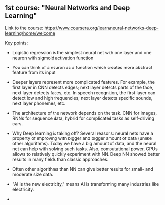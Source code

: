 ## 1st course: "Neural Networks and Deep Learning"

Link to the course: https://www.coursera.org/learn/neural-networks-deep-learning/home/welcome

Key points:

* Logistic regression is the simplest neural net with one layer and one neuron with sigmoid activation function

* You can think of a neuron as a function which creates more abstract feature from its input

* Deeper layers represent more complicated features. For example, the first layer in CNN detects edges; next layer detects parts of the face, next layer detects faces, etc. In speech recognition, the first layer can detect low and high frequencies; next layer detects specific sounds, next layer phonemes, etc. 

* The architecture of the network depends on the task. CNN for images, RNNs for sequence data, hybrid for complicated tasks as self-driving cars. 

* Why Deep learning is taking off? Several reasons: neural nets have a property of improving with bigger and bigger amount of data (unlike other algorithms). 
Today we have a big amount of data, and the neural net can help with solving such tasks. Also, computational power, GPUs allows to relatively quickly experiment with NN. Deep NN showed better results in many fields than classic approaches.

* Often other algorithms than NN can give better results for small- and moderate size data. 

* "AI is the new electricity," means AI is transforming many industries like electricity.

* 
